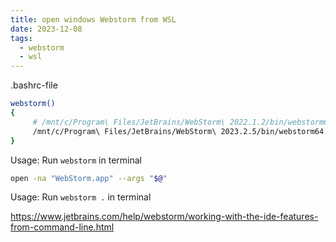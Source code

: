 ```yaml
---
title: open windows Webstorm from WSL
date: 2023-12-08
tags:
  - webstorm
  - wsl
---
```



.bashrc-file
```bash
webstorm()
{
     # /mnt/c/Program\ Files/JetBrains/WebStorm\ 2022.1.2/bin/webstorm64.exe "$1" > /dev/null 2>&1 &!
     /mnt/c/Program\ Files/JetBrains/WebStorm\ 2023.2.5/bin/webstorm64.exe .
}
```````

Usage: Run `webstorm` in terminal

```zsh
open -na "WebStorm.app" --args "$@"
```

Usage: Run `webstorm .` in terminal

<https://www.jetbrains.com/help/webstorm/working-with-the-ide-features-from-command-line.html>

